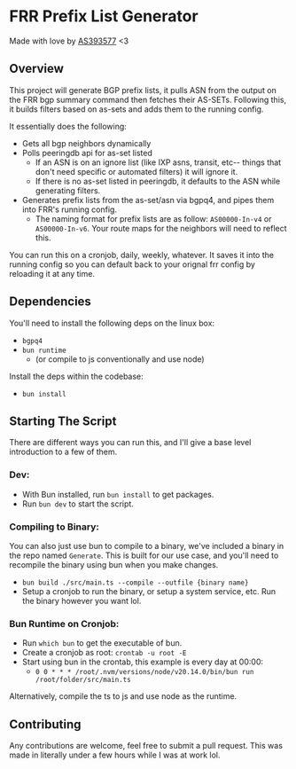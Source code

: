 # FRR Prefix List Generator

Made with love by [AS393577](https://tritan.gg) <3

## Overview

This project will generate BGP prefix lists, it pulls ASN from the output on the FRR bgp summary command then fetches their AS-SETs. Following this, it builds filters based on as-sets and adds them to the running config.

It essentially does the following:

- Gets all bgp neighbors dynamically
- Polls peeringdb api for as-set listed
  - If an ASN is on an ignore list (like IXP asns, transit, etc-- things that don't need specific or automated filters) it will ignore it.
  - If there is no as-set listed in peeringdb, it defaults to the ASN while generating filters.
- Generates prefix lists from the as-set/asn via bgpq4, and pipes them into FRR's running config.
  - The naming format for prefix lists are as follow: `AS00000-In-v4` or `AS00000-In-v6`. Your route maps for the neighbors will need to reflect this.

You can run this on a cronjob, daily, weekly, whatever. It saves it into the running config so you can default back to your orignal frr config by reloading it at any time.

## Dependencies

You'll need to install the following deps on the linux box:
- `bgpq4`
- `bun runtime`
    - (or compile to js conventionally and use node)
 
Install the deps within the codebase:
- `bun install`

## Starting The Script 

There are different ways you can run this, and I'll give a base level introduction to a few of them.

### Dev:

- With Bun installed, run `bun install` to get packages.
- Run `bun dev` to start the script.

### Compiling to Binary:
You can also just use bun to compile to a binary, we've included a binary in the repo named `Generate`. This is built for our use case, and you'll need to recompile the binary using bun when you make changes.

- `bun build ./src/main.ts --compile --outfile {binary name}`
- Setup a cronjob to run the binary, or setup a system service, etc. Run the binary however you want lol. 

### Bun Runtime on Cronjob:

- Run `which bun` to get the executable of bun.
- Create a cronjob as root: `crontab -u root -E`
- Start using bun in the crontab, this example is every day at 00:00:
  - `0 0 * * * /root/.nvm/versions/node/v20.14.0/bin/bun run /root/folder/src/main.ts`

Alternatively, compile the ts to js and use node as the runtime. 

## Contributing

Any contributions are welcome, feel free to submit a pull request. This was made in literally under a few hours while I was at work lol.
